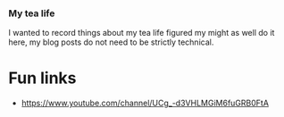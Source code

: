 ### My tea life
I wanted to record things about my tea life figured my might as well do it here, my blog posts do not need to be strictly technical.

# Fun links
- https://www.youtube.com/channel/UCg_-d3VHLMGiM6fuGRB0FtA
